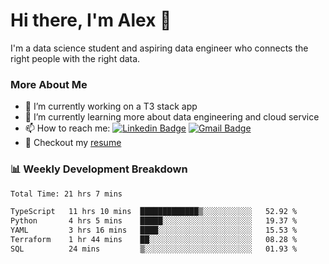 # Hi there, I'm Alex  👋

I'm a data science student and aspiring data engineer who connects the right people with the right data. 

### More About Me

- 🔭 I’m currently working on a T3 stack app
- 🌱 I’m currently learning more about data engineering and cloud service
- 📫 How to reach me: [![Linkedin Badge](https://img.shields.io/badge/Alex%20Chen-blue?style=flat&logo=linkedin&labelColor=blue&link=https://www.linkedin.com/in/alex-chen-112523chen)](https://www.linkedin.com/in/alex-chen-112523chen/) [![Gmail Badge](https://img.shields.io/badge/-Alex%20Chen-c14438?style=flat&logo=Gmail&logoColor=white&link=mailto:itsalexchen@gmail.com)](mailto:itsalexchen@gmail.com)
- 📝 Checkout my [resume](https://112523chen.vercel.app/AlexChenResume.pdf)


### 📊 Weekly Development Breakdown
<!--START_SECTION:waka-->

```txt
Total Time: 21 hrs 7 mins

TypeScript   11 hrs 10 mins  █████████████▒░░░░░░░░░░░   52.92 %
Python       4 hrs 5 mins    █████░░░░░░░░░░░░░░░░░░░░   19.37 %
YAML         3 hrs 16 mins   ████░░░░░░░░░░░░░░░░░░░░░   15.53 %
Terraform    1 hr 44 mins    ██░░░░░░░░░░░░░░░░░░░░░░░   08.28 %
SQL          24 mins         ▒░░░░░░░░░░░░░░░░░░░░░░░░   01.93 %
```

<!--END_SECTION:waka-->

